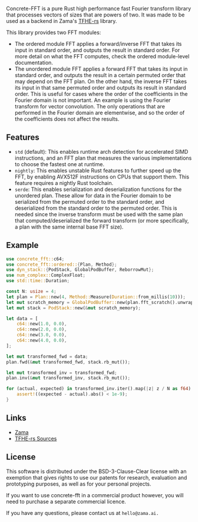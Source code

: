 Concrete-FFT is a pure Rust high performance fast Fourier transform library
that processes vectors of sizes that are powers of two. It was made to be used
as a backend in Zama's [TFHE-rs](https://docs.zama.ai/tfhe-rs) library.

This library provides two FFT modules:
 - The ordered module FFT applies a forward/inverse FFT that takes its input in standard
 order, and outputs the result in standard order. For more detail on what the FFT
 computes, check the ordered module-level documentation.
 - The unordered module FFT applies a forward FFT that takes its input in standard order,
 and outputs the result in a certain permuted order that may depend on the FFT plan. On the
 other hand, the inverse FFT takes its input in that same permuted order and outputs its result
 in standard order. This is useful for cases where the order of the coefficients in the
 Fourier domain is not important. An example is using the Fourier transform for vector
 convolution. The only operations that are performed in the Fourier domain are elementwise, and
 so the order of the coefficients does not affect the results.

## Features

 - `std` (default): This enables runtime arch detection for accelerated SIMD
   instructions, and an FFT plan that measures the various implementations to
   choose the fastest one at runtime.
 - `nightly`: This enables unstable Rust features to further speed up the FFT,
   by enabling AVX512F instructions on CPUs that support them. This feature
   requires a nightly Rust
 toolchain.
 - `serde`: This enables serialization and deserialization functions for the
   unordered plan. These allow for data in the Fourier domain to be serialized
   from the permuted order to the standard order, and deserialized from the
   standard order to the permuted order. This is needed since the inverse
   transform must be used with the same plan that computed/deserialized the
   forward transform (or more specifically, a plan with the same internal base
   FFT size).

## Example

```rust
use concrete_fft::c64;
use concrete_fft::ordered::{Plan, Method};
use dyn_stack::{PodStack, GlobalPodBuffer, ReborrowMut};
use num_complex::ComplexFloat;
use std::time::Duration;

const N: usize = 4;
let plan = Plan::new(4, Method::Measure(Duration::from_millis(10)));
let mut scratch_memory = GlobalPodBuffer::new(plan.fft_scratch().unwrap());
let mut stack = PodStack::new(&mut scratch_memory);

let data = [
    c64::new(1.0, 0.0),
    c64::new(2.0, 0.0),
    c64::new(3.0, 0.0),
    c64::new(4.0, 0.0),
];

let mut transformed_fwd = data;
plan.fwd(&mut transformed_fwd, stack.rb_mut());

let mut transformed_inv = transformed_fwd;
plan.inv(&mut transformed_inv, stack.rb_mut());

for (actual, expected) in transformed_inv.iter().map(|z| z / N as f64).zip(data) {
    assert!((expected - actual).abs() < 1e-9);
}
```

## Links

 - [Zama](https://www.zama.ai/)
 - [TFHE-rs Sources](https://github.com/zama-ai/tfhe-rs)

## License

This software is distributed under the BSD-3-Clause-Clear license with an
exemption that gives rights to use our patents for research, evaluation and
prototyping purposes, as well as for your personal projects.

If you want to use concrete-fft in a commercial product however, you will need to
purchase a separate commercial licence.

If you have any questions, please contact us at `hello@zama.ai.`
